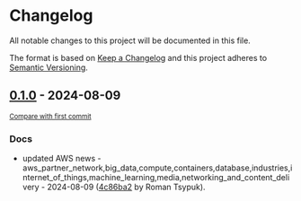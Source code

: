# Changelog

All notable changes to this project will be documented in this file.

The format is based on [Keep a Changelog](http://keepachangelog.com/en/1.0.0/)
and this project adheres to [Semantic Versioning](http://semver.org/spec/v2.0.0.html).

<!-- insertion marker -->
## [0.1.0](https://github.com/tsypuk/aws-news/releases/tag/ver-2024-08-090.1.0) - 2024-08-09

<small>[Compare with first commit](https://github.com/tsypuk/aws-news/compare/045cebae40f0765f3927566a8f72d86a246312cc...ver-2024-08-09)</small>

### Docs

- updated AWS news - aws_partner_network,big_data,compute,containers,database,industries,internet_of_things,machine_learning,media,networking_and_content_delivery - 2024-08-09 ([4c86ba2](https://github.com/tsypuk/aws-news/commit/4c86ba22ad78bebe22f043f52f7ff957324e7e67) by Roman Tsypuk).

